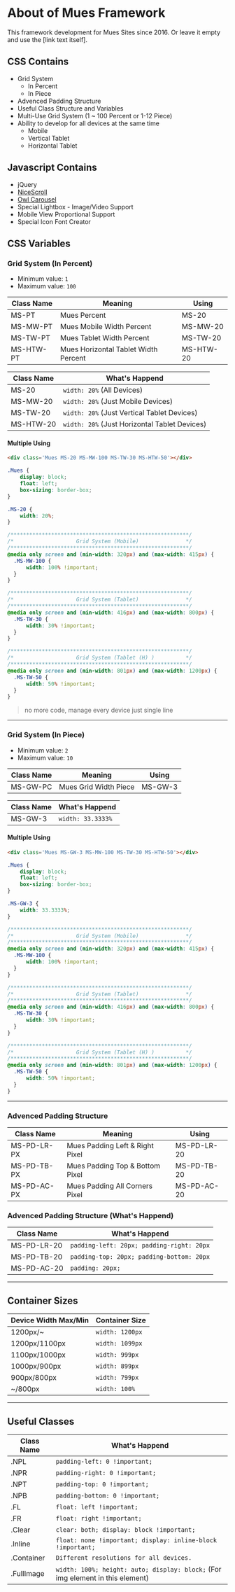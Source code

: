 # About of Mues Framework

This framework development for Mues Sites since 2016. 
Or leave it empty and use the [link text itself].

## CSS Contains

- Grid System
  - In Percent
  - In Piece
- Advenced Padding Structure
- Useful Class Structure and Variables
- Multi-Use Grid System (1 ~ 100 Percent or 1-12 Piece)
- Ability to develop for all devices at the same time
  - Mobile
  - Vertical Tablet
  - Horizontal Tablet

## Javascript Contains

- jQuery
- [NiceScroll](https://github.com/inuyaksa/jquery.nicescroll)
- [Owl Carousel](https://github.com/OwlFonk/OwlCarousel)
- Special Lightbox - Image/Video Support
- Mobile View Proportional Support
- Special Icon Font Creator

## CSS Variables

### Grid System (In Percent)

- Minimum value: `1` 
- Maximum value: `100`

Class Name | Meaning | Using
------------ | ------------- | ------------- 
MS-PT       | Mues Percent  |  MS-20
MS-MW-PT       | Mues Mobile Width Percent  |  MS-MW-20
MS-TW-PT       | Mues Tablet Width Percent  |  MS-TW-20
MS-HTW-PT       | Mues Horizontal Tablet Width Percent  |  MS-HTW-20


Class Name | What's Happend
------------ | ------------- 
MS-20       | `width: 20%` (All Devices)
MS-MW-20       | `width: 20%` (Just Mobile Devices) 
MS-TW-20       | `width: 20%` (Just Vertical Tablet Devices) 
MS-HTW-20       | `width: 20%` (Just Horizontal Tablet Devices) 

#### Multiple Using

```html
<div class='Mues MS-20 MS-MW-100 MS-TW-30 MS-HTW-50'></div>
```

```css
.Mues {
    display: block;
    float: left;
    box-sizing: border-box;
}

.MS-20 { 
    width: 20%; 
} 

/*********************************************************/
/*                    Grid System (Mobile)               */
/*********************************************************/
@media only screen and (min-width: 320px) and (max-width: 415px) {
  .MS-MW-100 { 
      width: 100% !important; 
  } 
}

/*********************************************************/
/*                    Grid System (Tablet)               */
/*********************************************************/
@media only screen and (min-width: 416px) and (max-width: 800px) {
  .MS-TW-30 { 
      width: 30% !important; 
  } 
}

/*********************************************************/
/*                    Grid System (Tablet (H) )          */
/*********************************************************/
@media only screen and (min-width: 801px) and (max-width: 1200px) {
  .MS-TW-50 { 
      width: 50% !important; 
  } 
}

```
> no more code, manage every device just single line

___

### Grid System (In Piece)

- Minimum value: `2` 
- Maximum value: `10`

Class Name | Meaning | Using
------------ | ------------- | ------------- 
MS-GW-PC       | Mues Grid Width Piece  |  MS-GW-3


Class Name | What's Happend
------------ | ------------- 
MS-GW-3       | `width: 33.3333%`

#### Multiple Using

```html
<div class='Mues MS-GW-3 MS-MW-100 MS-TW-30 MS-HTW-50'></div>
```

```css
.Mues {
    display: block;
    float: left;
    box-sizing: border-box;
}

.MS-GW-3 { 
    width: 33.3333%; 
} 

/*********************************************************/
/*                    Grid System (Mobile)               */
/*********************************************************/
@media only screen and (min-width: 320px) and (max-width: 415px) {
  .MS-MW-100 { 
      width: 100% !important; 
  } 
}

/*********************************************************/
/*                    Grid System (Tablet)               */
/*********************************************************/
@media only screen and (min-width: 416px) and (max-width: 800px) {
  .MS-TW-30 { 
      width: 30% !important; 
  } 
}

/*********************************************************/
/*                    Grid System (Tablet (H) )          */
/*********************************************************/
@media only screen and (min-width: 801px) and (max-width: 1200px) {
  .MS-TW-50 { 
      width: 50% !important; 
  } 
}

```

___

### Advenced Padding Structure 

Class Name | Meaning | Using
------------ | ------------- | ------------- 
MS-PD-LR-PX       | Mues Padding Left & Right Pixel  |  MS-PD-LR-20
MS-PD-TB-PX       | Mues Padding Top & Bottom Pixel  |  MS-PD-TB-20
MS-PD-AC-PX       | Mues Padding All Corners Pixel  |  MS-PD-AC-20

### Advenced Padding Structure (What's Happend)

Class Name | What's Happend
------------ | ------------- 
MS-PD-LR-20       | `padding-left: 20px; padding-right: 20px`
MS-PD-TB-20       | `padding-top: 20px; padding-bottom: 20px`
MS-PD-AC-20       | `padding: 20px;`

___

## Container Sizes

Device Width Max/Min | Container Size
------------ | ------------- 
1200px/~       | `width: 1200px`
1200px/1100px       | `width: 1099px`
1100px/1000px       | `width: 999px`
1000px/900px       | `width: 899px`
900px/800px       | `width: 799px`
~/800px       | `width: 100%`

___

## Useful Classes

Class Name | What's Happend
------------ | ------------- 
.NPL       | `padding-left: 0 !important;`
.NPR       | `padding-right: 0 !important;`
.NPT       | `padding-top: 0 !important;`
.NPB       | `padding-bottom: 0 !important;`
.FL       | `float: left !important;`
.FR       | `float: right !important;`
.Clear       | `clear: both; display: block !important;`
.Inline       | `float: none !important; display: inline-block !important;`
.Container       | `Different resolutions for all devices.`
.FullImage       | `width: 100%; height: auto; display: block;` (For img element in this element)
